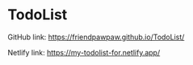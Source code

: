 # TodoList

GitHub link:
https://friendpawpaw.github.io/TodoList/

Netlify link:
https://my-todolist-for.netlify.app/
